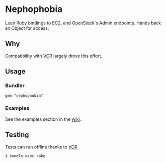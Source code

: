 # Nephophobia

Lean Ruby bindings to [EC2](http://aws.amazon.com/ec2/), and OpenStack's Admin endpoints.  Hands back an Object for access.

## Why

Compatibility with [VCR](https://github.com/myronmarston/vcr) largely drove this effort.

## Usage

### Bundler

    gem "nephophobia"

### Examples

See the examples section in the [wiki](http://github.com/retr0h/nephophobia/wiki).

## Testing

Tests can run offline thanks to [VCR](https://github.com/myronmarston/vcr).

    $ bundle exec rake
